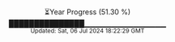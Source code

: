 <p align="center">
⏳Year Progress (51.30 %) <br>
███████████████▁▁▁▁▁▁▁▁▁▁▁▁▁▁▁ <br>
<sub>Updated: Sat, 06 Jul 2024 18:22:29 GMT</sub>
</p>

